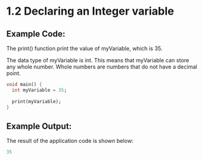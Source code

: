 # 1.2 Declaring an Integer variable
 
## Example Code:

The print() function print the value of myVariable, which is 35.

The data type of myVariable is int.
This means that myVariable can store any whole number. 
Whole numbers are numbers that do not have a decimal point.

```dart
void main() {
  int myVariable = 35;
  
  print(myVariable);
}
```

## Example Output:

The result of the application code is shown below:

```dart
35
```
